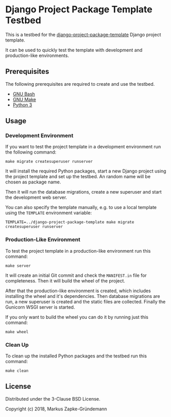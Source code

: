 # Django Project Package Template Testbed

This is a testbed for the
[django-project-package-template](https://github.com/keimlink/django-project-package-template) Django project template.

It can be used to quickly test the template with development and production-like environments.

## Prerequisites

The following prerequisites are required to create and use the testbed.

*   [GNU Bash](https://www.gnu.org/software/bash/)
*   [GNU Make](https://www.gnu.org/software/make/)
*   [Python 3](https://www.python.org/)

## Usage

### Development Environment

If you want to test the project template in a development environment run the following command:

```console
make migrate createsuperuser runserver
```

It will install the required Python packages, start a new Django project using the project template
and set up the testbed. An random name will be chosen as package name.

Then it will run the database migrations, create a new superuser and start the development web
server.

You can also specify the template manually, e.g. to use a local template using the `TEMPLATE`
environment variable:

```console
TEMPLATE=../django-project-package-template make migrate createsuperuser runserver
```

### Production-Like Environment

To test the project template in a production-like environment run this command:

```console
make server
```

It will create an initial Git commit and check the `MANIFEST.in` file for completeness. Then it
will build the wheel of the project.

After that the production-like environment is created, which includes installing the wheel and
it's dependencies. Then database migrations are run, a new superuser is created and the static
files are collected. Finally the Gunicorn WSGI server is started.

If you only want to build the wheel you can do it by running just this command:

```console
make wheel
```

### Clean Up

To clean up the installed Python packages and the testbed run this command:

```console
make clean
```

## License

Distributed under the 3-Clause BSD License.

Copyright (c) 2018, Markus Zapke-Gründemann
